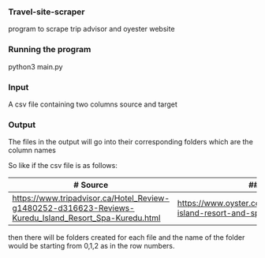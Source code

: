 ### Travel-site-scraper
program to scrape trip advisor and oyester website

### Running the program
python3 main.py


### Input

A csv file containing two columns source and target

### Output

The files in the output will go into their corresponding folders which are the column names

So like if the csv file is as follows:

|# Source 	|### Target|
|-----|-----|
|https://www.tripadvisor.ca/Hotel_Review-g1480252-d316623-Reviews-Kuredu_Island_Resort_Spa-Kuredu.html |https://www.oyster.com/maldives/hotels/kuredu-island-resort-and-spa/ |


then there will be folders created for each file and the name of the folder would be starting from 0,1,2 as in the row numbers.






 
 
  

